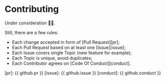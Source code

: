 # Contributing

Under consideration 👨‍💻.

Still, there are a few rules:
- Each change accepted in form of [Pull Request][pr];
- Each Pull Request based on at least one [Issue][issue];
- Each Issue covers single Topic (new feature for example);
- Each Topic is unique, avoid duplicates;
- Each Contributor agrees on [Code Of Conduct][conduct].

[pr]: {{ github.pr }}
[issue]: {{ github.issue }}
[conduct]: {{ github.conduct }}
